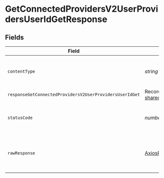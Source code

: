 # GetConnectedProvidersV2UserProvidersUserIdGetResponse


## Fields

| Field                                                                                                            | Type                                                                                                             | Required                                                                                                         | Description                                                                                                      |
| ---------------------------------------------------------------------------------------------------------------- | ---------------------------------------------------------------------------------------------------------------- | ---------------------------------------------------------------------------------------------------------------- | ---------------------------------------------------------------------------------------------------------------- |
| `contentType`                                                                                                    | *string*                                                                                                         | :heavy_check_mark:                                                                                               | HTTP response content type for this operation                                                                    |
| `responseGetConnectedProvidersV2UserProvidersUserIdGet`                                                          | Record<string, [shared.ClientFacingProviderWithStatus](../../models/shared/clientfacingproviderwithstatus.md)[]> | :heavy_minus_sign:                                                                                               | Successful Response                                                                                              |
| `statusCode`                                                                                                     | *number*                                                                                                         | :heavy_check_mark:                                                                                               | HTTP response status code for this operation                                                                     |
| `rawResponse`                                                                                                    | [AxiosResponse](https://axios-http.com/docs/res_schema)                                                          | :heavy_minus_sign:                                                                                               | Raw HTTP response; suitable for custom response parsing                                                          |